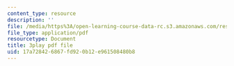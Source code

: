 ```yaml
---
content_type: resource
description: ''
file: /media/https%3A/open-learning-course-data-rc.s3.amazonaws.com/res-15-003-shaping-the-future-of-work-15-662x-spring-2016/17a728426867fd920b12e961508480b8_Gr_MZYzAWGI.pdf
file_type: application/pdf
resourcetype: Document
title: 3play pdf file
uid: 17a72842-6867-fd92-0b12-e961508480b8
---
```

